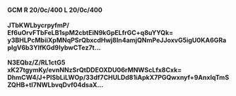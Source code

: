 #### GCM R 20/0c/400 L 20/0c/400
**JTbKWLbycrpyfmP/**<br/>**Ef6uOrvFTbFeLB1spM2cbtEiN9kGpELfrGC+q8uYYQk=**<br/>**y3BHLPcMbiiXpMNqPSrQbxcdHwj8ln4amjQNmPeJJoxvG5igU0KA6GRapIgV6b3YlfKGd9IybwCTez7t...**<br/><br/>
**N3EQbz/Z/RL1ctG5**<br/>**xK27tgymKy/evnNNzSrQtDDEOXDU06rMNWScLfx8Cxk=**<br/>**DhmCW4/J+PISbLiLWOp/33df7CHULDd81iApkX7PGQwxnyf+9AnxlqTmSZQHB+tI7NWLbvqDvf04dsaX...**